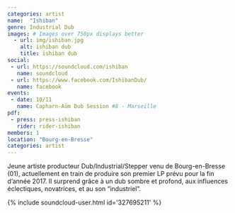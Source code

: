 ```yaml
---
categories: artist
name:  "Ishiban"
genre: Industrial Dub
images: # Images over 750px displays better
  - url: img/ishiban.jpg
    alt: ishiban dub
    title: ishiban dub
social:
 - url: https://soundcloud.com/ishiban
   name: soundcloud
 - url: https://www.facebook.com/IshibanDub/
   name: facebook
events:
 - date: 10/11
   name: Capharn-Aüm Dub Session #8 - Marseille
pdf:
 - press: press-ishiban
   rider: rider-ishiban
members: 1
location: "Bourg-en-Bresse"
categories: artist
---
```

Jeune artiste producteur Dub/Industrial/Stepper venu de Bourg-en-Bresse (01), actuellement en train de produire son premier LP prévu pour la fin d’année 2017. Il surprend grâce à un dub sombre et profond, aux influences éclectiques, novatrices, et au son “industriel”.

{% include soundcloud-user.html id='327695211' %}
